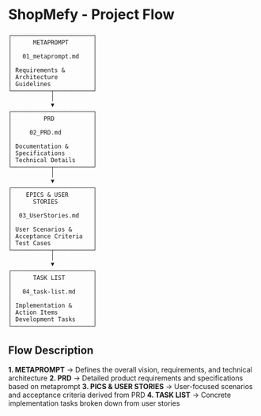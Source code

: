# ShopMefy - Project Flow

```
┌───────────────────────┐
│      METAPROMPT       │
│                       │
│   01_metaprompt.md    │
│                       │
│ Requirements &        │
│ Architecture          │
│ Guidelines            │
└───────────┬───────────┘
            │
            ▼
┌───────────────────────┐
│         PRD           │
│                       │
│     02_PRD.md         │
│                       │
│ Documentation &       │
│ Specifications        │
│ Technical Details     │
└───────────┬───────────┘
            │
            ▼
┌───────────────────────┐
│    EPICS & USER       │
│      STORIES          │
│                       │
│  03_UserStories.md    │
│                       │
│ User Scenarios &      │
│ Acceptance Criteria   │
│ Test Cases            │
└───────────┬───────────┘
            │
            ▼
┌───────────────────────┐
│      TASK LIST        │
│                       │
│   04_task-list.md     │
│                       │
│ Implementation &      │
│ Action Items          │
│ Development Tasks     │
└───────────────────────┘
```

## Flow Description

**1. METAPROMPT** → Defines the overall vision, requirements, and technical architecture
**2. PRD** → Detailed product requirements and specifications based on metaprompt
**3. PICS & USER STORIES** → User-focused scenarios and acceptance criteria derived from PRD
**4. TASK LIST** → Concrete implementation tasks broken down from user stories

